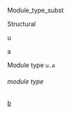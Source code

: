 Module_type_subst

Structural

u

a

Module type `u.a`

<a id="module-type-b"></a>

###### module type
[b](Module_type_subst.Structural.module-type-u.module-type-a.module-type-b.md)

